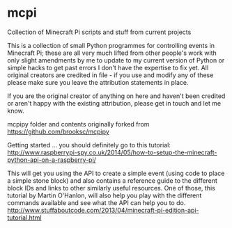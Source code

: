 # mcpi
Collection of Minecraft Pi scripts and stuff from current projects

This is a collection of small Python programmes for controlling events in Minecraft Pi; these are all very much lifted from other people's work with only slight amendments by me to update to my current version of Python or simple hacks to get past errors I don't have the expertise to fix yet. All original creators are credited in file - if you use and modify any of these please make sure you leave the attribution statements in place.

If you are the original creator of anything on here and haven't been credited or aren't happy with the existing attribution, please get in touch and let me know.

mcpipy folder and contents originally forked from https://github.com/brooksc/mcpipy

Getting started ... you should definitely go to this tutorial:
http://www.raspberrypi-spy.co.uk/2014/05/how-to-setup-the-minecraft-python-api-on-a-raspberry-pi/

This will get you using the API to create a simple event (using code to place a simple stone block) and also contains a reference guide to the different block IDs and links to other similarly useful resources. One of those, this tutorial by Martin O'Hanlon, will also help you play with the different commands available and see what the API can help you to do.
http://www.stuffaboutcode.com/2013/04/minecraft-pi-edition-api-tutorial.html
